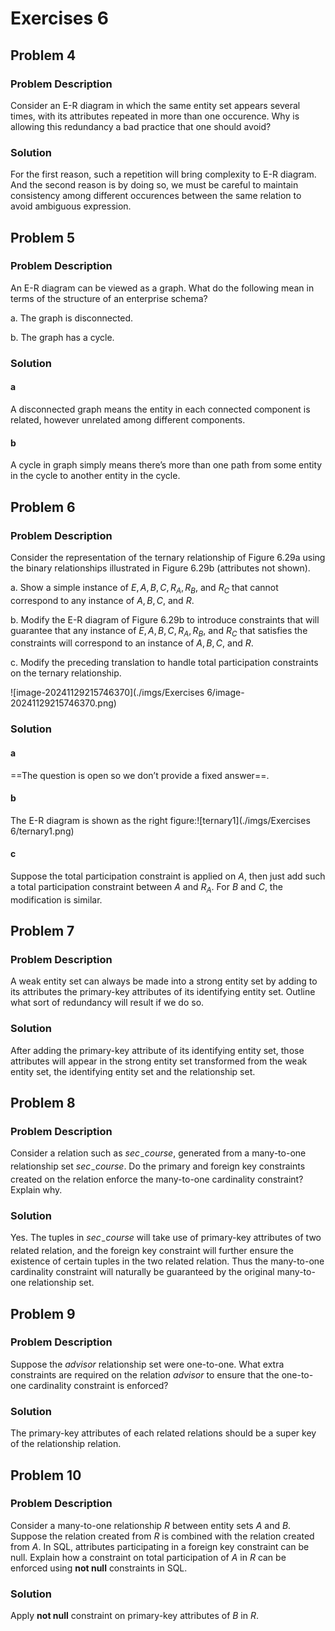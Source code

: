 # Exercises 6

## Problem 4

### Problem Description

Consider an E-R diagram in which the same entity set appears several times, with its attributes repeated in more than one occurence. Why is allowing this redundancy a bad practice that one should avoid?

### Solution

For the first reason, such a repetition will bring complexity to E-R diagram. And the second reason is by doing so, we must be careful to maintain consistency among different occurences between the same relation to avoid ambiguous expression.

## Problem 5

### Problem Description

An E-R diagram can be viewed as a graph. What do the following mean in terms of the structure of an enterprise schema?

a. The graph is disconnected.

b. The graph has a cycle.

### Solution

#### a

A disconnected graph means the entity in each connected component is related, however unrelated among different components.

#### b

A cycle in graph simply means there’s more than one path from some entity in the cycle to another entity in the cycle.

## Problem 6

### Problem Description

Consider the representation of the ternary relationship of Figure 6.29a using the binary relationships illustrated in Figure 6.29b (attributes not shown).

a. Show a simple instance of $E,A,B,C,R_A,R_B$, and $R_C$ that cannot correspond to any instance of $A,B,C,$ and $R$.

b. Modify the E-R diagram of Figure 6.29b to introduce constraints that will guarantee that any instance of $E,A,B,C,R_A,R_B,$ and $R_C$ that satisfies the constraints will correspond to an instance of $A,B,C,$ and $R$.

c. Modify the preceding translation to handle total participation constraints on the ternary relationship.

![image-20241129215746370](./imgs/Exercises 6/image-20241129215746370.png)

### Solution

#### a

==The question is open so we don’t provide a fixed answer==.

#### b

The E-R diagram is shown as the right figure:![ternary1](./imgs/Exercises 6/ternary1.png)

#### c

Suppose the total participation constraint is applied on $A$, then just add such a total participation constraint between $A$ and $R_A$. For $B$ and $C$, the modification is similar.

## Problem 7

### Problem Description

A weak entity set can always be made into a strong entity set by adding to its attributes the primary-key attributes of its identifying entity set. Outline what sort of redundancy will result if we do so.

### Solution

After adding the primary-key attribute of its identifying entity set, those attributes will appear in the strong entity set transformed from the weak entity set, the identifying entity set and the relationship set.

## Problem 8

### Problem Description

Consider a relation such as $sec_{-}course$, generated from a many-to-one relationship set $sec_{-}course$. Do the primary and foreign key constraints created on the relation enforce the many-to-one cardinality constraint? Explain why.

### Solution

Yes. The tuples in $sec_{-}course$ will take use of primary-key attributes of two related relation, and the foreign key constraint will further ensure the existence of certain tuples in the two related relation. Thus the many-to-one cardinality constraint will naturally be guaranteed by the original many-to-one relationship set.

## Problem 9

### Problem Description

Suppose the *advisor* relationship set were one-to-one. What extra constraints are required on the relation *advisor* to ensure that the one-to-one cardinality constraint is enforced?

### Solution

The primary-key attributes of each related relations should be a super key of the relationship relation.

## Problem 10

### Problem Description

Consider a many-to-one relationship $R$ between entity sets $A$ and $B$. Suppose the relation created from $R$ is combined with the relation created from $A$. In SQL, attributes participating in a foreign key constraint  can be null. Explain how a constraint on total participation of $A$ in $R$ can be enforced using **not null** constraints in SQL.

### Solution

Apply **not null** constraint on primary-key attributes of $B$ in $R$.
